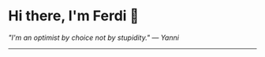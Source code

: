 <h1>Hi there, I'm Ferdi 👋</h1>

<p><em>
  "I'm an optimist by choice not by stupidity." — Yanni
</em></p>

---
